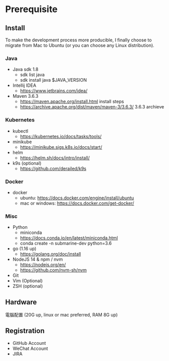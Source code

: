 # Prerequisite

## Install

To make the development process more producible, I finally choose to migrate from Mac to Ubuntu (or you can choose any Linux distribution).

### Java
- Java sdk 1.8
    - sdk list java
    - sdk install java $JAVA_VERSION
- Intellij IDEA
    - https://www.jetbrains.com/idea/
- Maven 3.6.3
    - https://maven.apache.org/install.html install steps
    - https://archive.apache.org/dist/maven/maven-3/3.6.3/ 3.6.3 archieve

### Kubernetes
- kubectl
    - https://kubernetes.io/docs/tasks/tools/
- minikube
    - https://minikube.sigs.k8s.io/docs/start/
- helm
    - https://helm.sh/docs/intro/install/
- k9s (optional)
    - https://github.com/derailed/k9s

### Docker
- docker
    - ubuntu: https://docs.docker.com/engine/install/ubuntu
    - mac or windows: https://docs.docker.com/get-docker/

### Misc
- Python
    - miniconda
    - https://docs.conda.io/en/latest/miniconda.html
    - conda create -n submarine-dev python=3.6
- go (1.16 up)
    - https://golang.org/doc/install
- NodeJS 14 & npm / nvm
    - https://nodejs.org/en/
    - https://github.com/nvm-sh/nvm
- Git
- Vim (Optional)
- ZSH (optional)


## Hardware
電腦配置 (20G up, linux or mac preferred, RAM 8G up)

## Registration
- GitHub Account
- WeChat Account
- JIRA
